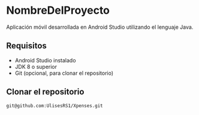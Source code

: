 # NombreDelProyecto

Aplicación móvil desarrollada en Android Studio utilizando el lenguaje Java.

## Requisitos

- Android Studio instalado
- JDK 8 o superior
- Git (opcional, para clonar el repositorio)

## Clonar el repositorio

```bash
git@github.com:UlisesRS1/Xpenses.git
